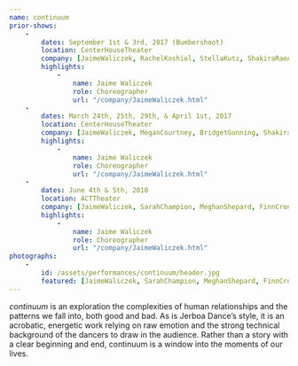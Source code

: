 ```yaml
---
name: continuum
prior-shows:
    -
        dates: September 1st & 3rd, 2017 (Bumbershoot)
        location: CenterHouseTheater
        company: [JaimeWaliczek, RachelKoshiol, StellaKutz, ShakiraRaeAdams, JacquelynCorcoran, SeanCalavan, AndresLopez, RenadoTozer ]
        highlights:
            -
                name: Jaime Waliczek
                role: Choreographer
                url: "/company/JaimeWaliczek.html"
    -
        dates: March 24th, 25th, 29th, & April 1st, 2017
        location: CenterHouseTheater
        company: [JaimeWaliczek, MeganCourtney, BridgetGunning, ShakiraRaeAdams, JacquelynCorcoran, SeanCalavan, AlexUng, RenadoTozer ]
        highlights:
            -
                name: Jaime Waliczek
                role: Choreographer
                url: "/company/JaimeWaliczek.html"
    -
        dates: June 4th & 5th, 2010
        location: ACTTheater
        company: [JaimeWaliczek, SarahChampion, MeghanShepard, FinnCronin, SeanCalavan, MorganHoughton, RenadoTozer, KristinKissell]
        highlights:
            -
                name: Jaime Waliczek
                role: Choreographer
                url: "/company/JaimeWaliczek.html"
photographs:
    -
        id: /assets/performances/continuum/header.jpg
        featured: [JaimeWaliczek, SarahChampion, MeghanShepard, FinnCronin, SeanCalavan, MorganHoughton, RenadoTozer, KristinKissell]
---
```

*continuum* is an exploration the complexities of human relationships and the patterns we fall into, both good and bad. As is Jerboa Dance’s style, it is an acrobatic, energetic work relying on raw emotion and the strong technical background of the dancers to draw in the audience. Rather than a story with a clear beginning and end, continuum is a window into the moments of our lives.